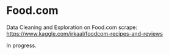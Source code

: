 # Food.com
Data Cleaning and Exploration on Food.com scrape:
https://www.kaggle.com/irkaal/foodcom-recipes-and-reviews

In progress.
